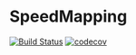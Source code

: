 # SpeedMapping

[![Build Status](https://github.com/NicolasL-S/SpeedMapping.jl/workflows/CI/badge.svg)](https://github.com/NicolasL-S/SpeedMapping.jl/actions)
[![codecov](https://codecov.io/gh/NicolasL-S/SpeedMapping.jl/branch/main/graph/badge.svg?token=UKzBbD3WeQ)](https://codecov.io/gh/NicolasL-S/SpeedMapping.jl)
